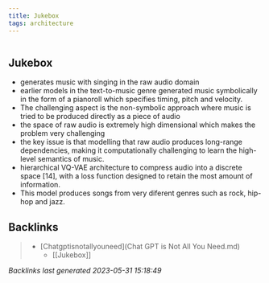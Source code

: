 ```yaml
---
title: Jukebox
tags: architecture 
---
```

```toc
```
## Jukebox
- generates music with singing in the raw audio domain
- earlier models in the text-to-music genre generated music symbolically in the form of a pianoroll which specifies timing, pitch and velocity.
- The challenging aspect is the non-symbolic approach where music is tried to be produced directly as a piece of audio
- the space of raw audio is extremely high dimensional which makes the problem very challenging
- the key issue is that modelling that raw audio produces long-range dependencies, making it computationally challenging to learn the high-level semantics of music.
- hierarchical VQ-VAE architecture to compress audio into a discrete space [14], with a loss function designed to retain the most amount of information.
- This model produces songs from very diferent genres such as rock, hip-hop and jazz.

## Backlinks

> - [Chatgptisnotallyouneed](Chat GPT is Not All You Need.md)
>   - [[Jukebox]]

_Backlinks last generated 2023-05-31 15:18:49_
